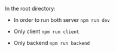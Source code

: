 In the root directory: 
- In order to run both server
`npm run dev`

- Only client
  `npm run client`

- Only backend
  `npm run backend`

